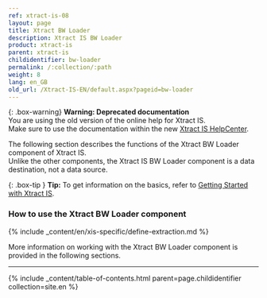 ```yaml
---
ref: xtract-is-08
layout: page
title: Xtract BW Loader
description: Xtract IS BW Loader
product: xtract-is
parent: xtract-is
childidentifier: bw-loader
permalink: /:collection/:path
weight: 8
lang: en_GB
old_url: /Xtract-IS-EN/default.aspx?pageid=bw-loader
---
```



{: .box-warning}
**Warning: Deprecated documentation** <br>
You are using the old version of the online help for Xtract IS.<br>
Make sure to use the documentation within the new [Xtract IS HelpCenter](https://helpcenter.theobald-software.com/xtract-is/documentation/introduction/).


The following section describes the functions of the Xtract BW Loader component of Xtract IS.<br>
Unlike the other components, the Xtract IS BW Loader component is a data destination, not a data source. 

{: .box-tip }
**Tip:** To get information on the basics, refer to [Getting Started with Xtract IS](./getting-started). <br>

### How to use the Xtract BW Loader component
{% include _content/en/xis-specific/define-extraction.md %}

More information on working with the Xtract BW Loader component is provided in the following sections.

---

{% include _content/table-of-contents.html parent=page.childidentifier collection=site.en %}